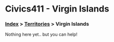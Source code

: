 # Civics411 - Virgin Islands

### [Index](../../) > [Territories](../) > Virgin Islands

Nothing here yet.. but you can help!
